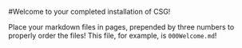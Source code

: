 #Welcome to your completed installation of CSG!

Place your markdown files in pages, prepended by three numbers to properly order the files! This file, for example, is `000Welcome.md`!